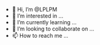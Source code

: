 - 👋 Hi, I’m @LPLPM
- 👀 I’m interested in ...
- 🌱 I’m currently learning ...
- 💞️ I’m looking to collaborate on ...
- 📫 How to reach me ...
